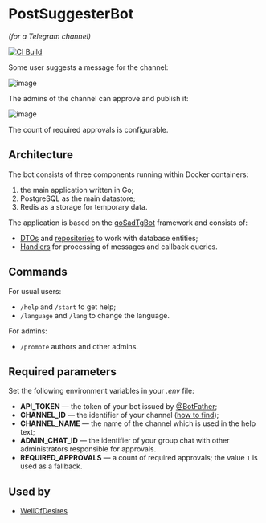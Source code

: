 PostSuggesterBot
==========================
_(for a Telegram channel)_

[![CI Build](https://github.com/kozalosev/PostSuggesterBot/actions/workflows/ci-build.yml/badge.svg?branch=main&event=push)](https://github.com/kozalosev/PostSuggesterBot/actions/workflows/ci-build.yml)

Some user suggests a message for the channel:

![image](https://user-images.githubusercontent.com/25857981/234779419-6b2ef462-bdc1-40b6-a3b1-896051740ff5.png)

The admins of the channel can approve and publish it:

![image](https://user-images.githubusercontent.com/25857981/234779194-9dde2ea0-68e6-4d3d-a411-a4191755f609.png)

The count of required approvals is configurable.


Architecture
------------
The bot consists of three components running within Docker containers:
1) the main application written in Go;
2) PostgreSQL as the main datastore;
3) Redis as a storage for temporary data.

The application is based on the [goSadTgBot][goSadTgBot] framework and consists of:
* [DTOs](db/dto) and [repositories](db/repo) to work with database entities;
* [Handlers](handlers) for processing of messages and callback queries.

[goSadTgBot]: https://github.com/kozalosev/goSadTgBot/

Commands
--------
For usual users:
* `/help` and `/start` to get help;
* `/language` and `/lang` to change the language.

For admins:
* `/promote` authors and other admins.

Required parameters
-------------------
Set the following environment variables in your *.env* file:
* **API_TOKEN** — the token of your bot issued by [@BotFather](https://t.me/BotFather);
* **CHANNEL_ID** — the identifier of your channel ([how to find](https://www.alphr.com/find-chat-id-telegram/));
* **CHANNEL_NAME** — the name of the channel which is used in the help text;
* **ADMIN_CHAT_ID** — the identifier of your group chat with other administrators responsible for approvals.
* **REQUIRED_APPROVALS** — a count of required approvals; the value `1` is used as a fallback.

Used by
-------
* [WellOfDesires](https://t.me/WellOfDesires)
